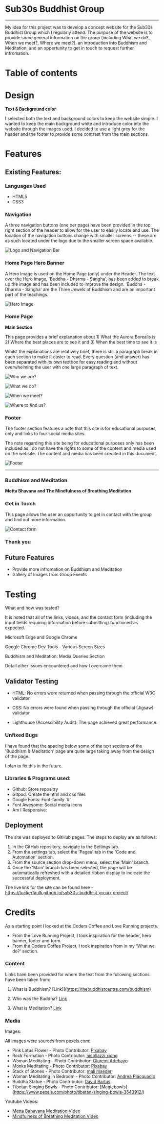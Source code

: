 # Sub30s Buddhist Group 

<!-- ![Am I responsive image](readme-assets/am-i-responsive.jpg) -->

<hr>

My idea for this project was to develop a concept website for the Sub30s Buddhist Group which I regularly attend. The purpose of the website is to provide some general information on the group (including What we do?, When we meet?, Where we meet?), an introduction into Buddhism and Meditation, and an oppertunity to get in touch to request further infromation.

# Table of contents
<!-- - [Design](#design)
- [Features](#features)
    - [Existing Features](#existing-features)
        - [Navigation Bar](#navigation-bar)
        - [Landing Page Banner](#landing-page-aurora-banner)
        - [Landing Page](#landing-page)
        - [Footer](#footer)
        - [Fun Facts](#fun-facts-second-page)
        - [Contact Page](#contact-third-page)
            - [Thank You Page](#thank-you)
        - [Future Features](#future-features)
- [Testing](#testing)
- [Credits](#credits) -->

# Design

**Text & Background color**

I selected both the text and background colors to keep the website simple. I wanted to keep the main background white and introduce color into the website through the images used. I decided to use a light grey for the header and the footer to provide some contrast from the main sections.

<!-- ![Background color](readme-assets/background-color.jpg) ![Menu color before hover](readme-assets/menu-color.jpg) -->

# Features

## Existing Features:

### Languages Used

- HTML5
- CSS3

### Navigation

A three navigation buttons (one per page) have been provided in the top right section of the header to allow for the user to easily locate and use. The location of the navigation buttons change with smaller screens -- these are as such located under the logo due to the smaller screen space available.

![Logo and Navigation Bar](assets/readme-images/header.jpg)

### Home Page Hero Banner

A Hero Image is used on the Home Page (only) under the Header. The text over the Hero Image, 'Buddha - Dharma - Sangha', has been added to break up the image and has been included to improve the design. 'Buddha - Dharma - Sangha' are the Three Jewels of Buddhism and are an important part of the teachings.

![Hero Image](assets/readme-images/hero-image.jpg)

### Home Page 

**Main Section**

This page provides a brief explanation about 1) What the Aurora Borealis is 2) Where the best places are to see it and 3) When the best time to see it is

Whilst the explanations are relatively brief, there is still a paragraph break in each section to make it easier to read. Every question (and answer) has been separated with its own textbox for easy reading and without overwhelming the user with one large paragraph of text. 

![Who we are?](assets/readme-images/who-we-are-section.jpg)


![What we do?](assets/readme-images/what-we-do-section.jpg)


![When we meet?](assets/readme-images/when-we-meet-section.jpg)


![Where to find us?](assets/readme-images/where-to-find-us-section.jpg)

### Footer

The footer section features a note that this site is for educational purposes only and links to four social media sites.

The note regarding this site being for educational purposes only has been included as I do not have the rights to some of the content and media used on the website. The content and media has been credited in this document.

![Footer](assets/readme-images/footer.jpg)

---

### Buddhism and Meditation



<!-- To provide some less scientific/more fun information for the user, I decided to add some "fun facts" about the Aurora on this page. 

As this page does not contain any visuals I decided to add some atmospheric, subject-appropriate music instead, whilst reading more about the Aurora. The Track is called ‘Northern Lights’ and has been written specifically for this project. -->

<!-- ![Sound cloud audio](readme-assets/sound-cloud.jpg) -->

**Metta Bhavana and The Mindfulness of Breathing Meditation**


<!-- ![Live cam link section](readme-assets/live-cams.jpg) -->

### Get in Touch 

This page allows the user an opportunity to get in contact with the group and find out more information.

![Contact form](assets/readme-images/get-in-touch.jpg)

### Thank you

<!-- Upon submitting the form the user will be redirected to a new page, which will thank them for signing up and that if they left a comment someone will respond within 48 hrs. No user information will be stored.

![Thank you page](readme-assets/thank-you.jpg) -->

## Future Features

- Provide more infromation on Buddhism and Meditation
- Gallery of Images from Group Events

# Testing

What and how was tested?

It is noted that all of the links, videos, and the contact form (including the input fields requiring information before submitting) functioned as expected.

Microsoft Edge and Google Chrome

Google Chrome Dev Tools - Various Screen Sizes

Buddhism and Meditation: Media Queries Section

Detail other issues encountered and how I overcame them

## Validator Testing

- HTML: No errors were returned when passing through the official W3C validator

<!-- ![W3C Validator](readme-assets/w3c-validator.jpg) -->

- CSS: No errors were found when passing through the official (Jigsaw) validator

<!-- ![W3C CSS Validator](readme-assets/w3c-css-validator.jpg) -->

- Lighthouse (Accessibility Audit): The page achieved great performance:

<!-- ![Lighthouse mobile report](readme-assets/lighthouse-mobile-report.jpg) -->

### Unfixed Bugs

I have found that the spacing below some of the text sections of the 'Buddhism & Meditation' page are quite large taking away from the design of the page.

I plan to fix this in the future.

### Libraries & Programs used:

- Github: Store repositry
- Gitpod: Create the html and css files
- Google Fonts: Font-family '#'
- Font Awesome: Social media icons
- Am I Responsive:

## Deployment

The site was deployed to GitHub pages. The steps to deploy are as follows: 

  1. In the GitHub repository, navigate to the Settings tab. 
  2. From the settings tab, select the 'Pages' tab in the 'Code and Automation' section.
  3. From the source section drop-down menu, select the 'Main' branch.
  4. Once the 'Main' branch has been selected, the page will be automatically refreshed with a detailed ribbon display to indicate the successful deployment. 

The live link for the site can be found here - https://tuckerfaulk.github.io/sub30s-buddhist-group-project/

# Credits

<!-- I faced many challenges during this project and before I go into further details I wanted to thank the Slack community for all their great support and my Mentor [Martina](https://www.linkedin.com/in/martinaterlevic/) for her amazing support and helpful tips to take this project off the ground. 😃 -->

As a starting point I looked at the Coders Coffee and Love Running projects.

- From the Love Running Project, I took inspiration for the header, hero banner, footer and form.
- From the Coders Coffee Project, I took inspiration from in my 'What we do?' section.

### Content

Links have been provided for where the text from the following sections have been taken from:

1. What is Buddhism? [Link]](https://thebuddhistcentre.com/buddhism)

2. Who was the Buddha? [Link](https://thebuddhistcentre.com/text/who-was-buddha)

3. What is Meditation? [Link](https://thebuddhistcentre.com/text/meditation)

### Media

Images:

All images were sources from pexels.com:

- Pink Lotus Flower - Photo Contributor: [Pixabay](https://www.pexels.com/photo/aquatic-bloom-blooming-blossom-158465/)
- Rock Formation - Photo Contributor: [nicollazzi xiong](https://www.pexels.com/photo/four-rock-formation-668353/)
- Woman Meditating - Photo Contributor: [Oluremi Adebayo](https://www.pexels.com/photo/woman-meditating-in-the-outdoors-2908175/)
- Monks Meditating - Photo Contributor: [Pixabay](https://www.pexels.com/photo/people-festival-sitting-freedom-50709/)
- Stack of Stones - Photo Contributor: [mali maeder](https://www.pexels.com/photo/stack-of-stones-1278952/)
- Woman Meditating in Bedroom - Photo Contributor: [Andrea Piacquadio](https://www.pexels.com/photo/woman-meditating-in-bedroom-3772612/)
- Buddha Statue - Photo Contributor: [David Bartus](https://www.pexels.com/photo/buddha-statue-2873473/)
- Tibetan Singing Bowls - Photo Contributor: [Magicbowls] (https://www.pexels.com/photo/tibetan-singing-bowls-3543912/)

Youtube Videos:

- [Metta Bahavana Meditation Video](https://www.youtube.com/watch?v=grJ2wh7nk-E)
- [Mindfulness of Breathing Meditation Video](https://www.youtube.com/watch?v=32elVeLKFAI)


